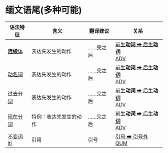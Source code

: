 # 缅文语尾(多种可能)


|语法特征|含义|翻译建议|关系|
|-|-|-|-|
|[**连续**体](https://assets-hk.wikipali.org/pali-handbook/zh-Hans/declension/abl.html)|表达先发生的动作|……完之后|[前生**动词** ➡ 后生**动词**<br>ADV](https://assets-hk.wikipali.org/pali-handbook/zh-Hans/basic-relation/abl/abl-coc.html)|
|[动名词](https://assets-hk.wikipali.org/pali-handbook/zh-Hans/verbal/pp.html)|表达先发生的动作|……完之后|[前生**动词** ➡ 后生**动词**<br>ADV](https://assets-hk.wikipali.org/pali-handbook/zh-Hans/basic-relation/abl/abl-coc.html)|
|[过去分词](https://assets-hk.wikipali.org/pali-handbook/zh-Hans/verbal/pp.html)|表达先发生的动作|……完之后|[前生**动词** ➡ 后生**动词**<br>ADV](https://assets-hk.wikipali.org/pali-handbook/zh-Hans/basic-relation/abl/abl-coc.html)|
|[现在分词](https://assets-hk.wikipali.org/pali-handbook/zh-Hans/verbal/prp.html)|特例：表达先发生的动作|……完之后|[前生**动词** ➡ 后生**动词**<br>ADV](https://assets-hk.wikipali.org/pali-handbook/zh-Hans/basic-relation/abl/abl-coc.html)|
|[不变词iti](https://assets-hk.wikipali.org/pali-handbook/zh-Hans/basic-relation/other/iti.html)|引用|引号|[引号 ➡ 引号外<br>QUM](https://assets-hk.wikipali.org/pali-handbook/zh-Hans/basic-relation/other/iti.html)|
